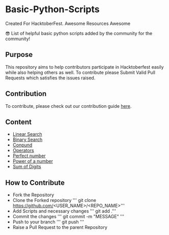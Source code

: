 # Basic-Python-Scripts

Created For HacktoberFest.
Awesome Resources Awesome

😎 List of helpful basic python scripts added by the community for the community!

## Purpose

This repository aims to help contributors participate in Hacktoberfest easily while also helping others as well.
To contribute please Submit Valid Pull Requests which satisfies the issues raised.

## Contribution

To contribute, please check out our contribution guide [here](Contribute.md).

## Content

- [Linear Search](LinearSearch.py)
- [Binary Search](binarySearch.py)
- [Conpund](basic%20python%20scripts/compund.py)
- [Operators](basic%20python%20scripts/operators.py)
- [Perfect number](basic%20python%20scripts/perfectno.py)
- [Power of a number](basic%20python%20scripts/ppower.py)
- [Sum of Digits](basic%20python%20scripts/sumofdigits.py)

## How to Contribute

- Fork the Repository
- Clone the Forked repository ''' git clone https://github.com/<USER_NAME>/<REPO_NAME>'''
- Add Scripts and necessary changes ''' git add .'''
- Commit the changes ''' git commit -m "MESSAGE" '''
- Push to your branch ''' git push '''
- Raise a Pull Request to the parent Repository

